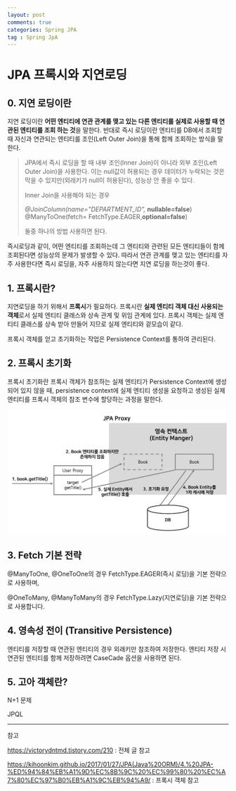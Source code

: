 ```yaml
---
layout: post
comments: true
categories: Spring JPA
tag : Spring JpA
---
```


# JPA 프록시와 지연로딩

## 0. 지연 로딩이란

지연 로딩이란 **어떤 엔티티에 연관 관계를 맺고 있는 다른 엔티티를 실제로 사용할 때 연관된 엔티티를 조회 하는 것**을 말한다. 반대로 즉시 로딩이란 엔티티를 DB에서 조회할 때 자신과 연관되는 엔티티를 조인(Left Outer Join)을 통해 함께 조회하는 방식을 말한다.

> JPA에서 즉시 로딩을 할 때 내부 조인(Inner Join)이 아니라 외부 조인(Left Outer Join)을 사용한다. 이는 null값이 허용되는 경우 데이터가 누락되는 것은 막을 수 있지만(외래키가 null이 허용된다), 성능상 안 좋을 수 있다. 
>
> Inner Join을 사용해야 되는 경우 
>
> *@JoinColumn(name=”DEPARTMENT_ID”,* **nullable=false**) 
> @ManyToOne(fetch= FetchType.EAGER,**optional=false**)
>
> 둘중 하나의 방법 사용하면 된다.



즉시로딩과 같이, 어떤 엔티티를 조회하는데 그 엔티티와 관련된 모든 엔티티들이 함께 조회된다면 성능상의 문제가 발생할 수 있다. 따라서 연관 관계를 맺고 있는 엔티티를 자주 사용한다면 즉시 로딩을, 자주 사용하지 않는다면 지연 로딩을 하는것이 좋다.



## 1. 프록시란?

지연로딩을 하기 위해서 **프록시**가 필요하다. 프록시란 **실제 엔티티 객체 대신 사용되는 객체**로서 실제 엔티티 클래스와 상속 관계 및 위임 관계에 있다. 프록시 객체는 실제 엔티티 클래스를 상속 받아 만들어 지므로 실제 엔티티와 겉모습이 같다.

프록시 객체를 얻고 초기화하는 작업은 Persistence Context를 통하여 관리된다.



## 2. 프록시 초기화

프록시 초기화란 프록시 객체가 참조하는 실제 엔티티가 Persistence Context에 생성되어 있지 않을 때, persistence context에 실제 엔티티 생성을 요청하고 생성된 실제 엔티티를 프록시 객체의 참조 변수에 할당하는 과정을 말한다.

![](./../../assets/spring/jpa_proxy.JPG)



## 3. Fetch 기본 전략

@ManyToOne, @OneToOne의 경우 FetchType.EAGER(즉시 로딩)을 기본 전략으로 사용하며,

@OneToMany, @ManyToMany의 경우 FetchType.Lazy(지연로딩)을 기본 전략으로 사용합니다.



## 4. 영속성 전이 (Transitive Persistence)

엔티티를 저장할 때 연관된 엔티티의 경우 외래키만 참조하여 저장한다. 엔티티 저장 시 연관된 엔티티를 함께 저장하려면 CaseCade 옵션을 사용하면 된다.



## 5. 고아 객체란?



N+1 문제

JPQL



---

참고

https://victorydntmd.tistory.com/210 : 전체 글 참고

https://kihoonkim.github.io/2017/01/27/JPA(Java%20ORM)/4.%20JPA-%ED%94%84%EB%A1%9D%EC%8B%9C%20%EC%99%80%20%EC%A7%80%EC%97%B0%EB%A1%9C%EB%94%A9/ : 프록시 객체 참고
